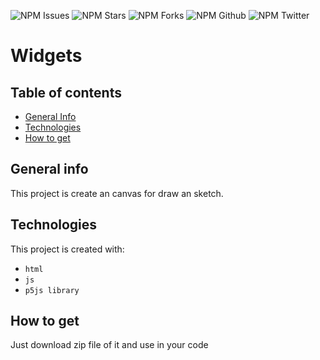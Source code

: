 ![NPM Issues](https://img.shields.io/github/issues/prabhu1122/canvas_editor_p5js)
![NPM Stars](https://img.shields.io/github/stars/prabhu1122/canvas_editor_p5js)
![NPM Forks](https://img.shields.io/github/forks/prabhu1122/canvas_editor_p5js)
![NPM Github](https://img.shields.io/github/followers/prabhu1122?color=orange&logo=github&logoColor=white&style=plastic)
![NPM Twitter](https://img.shields.io/twitter/follow/Prabhat84684469?color=blue&label=Follow&logo=twitter&style=plastic)

# Widgets
## Table of contents
* [General Info](#general-info)
* [Technologies](#technologies)
* [How to get](#how-to-get)

## General info
This project is create an canvas for draw an sketch.

## Technologies
This project is created with:
* `html`
* `js`
* `p5js library`

## How to get
Just download zip file of it and use in your code
